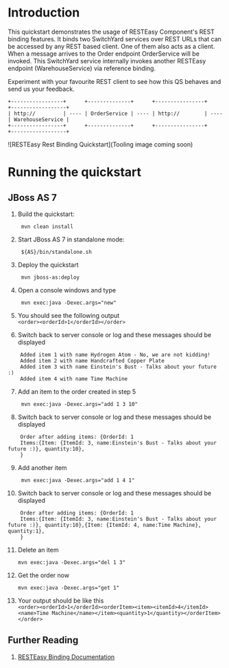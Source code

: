 Introduction
============
This quickstart demonstrates the usage of RESTEasy Component's REST binding features. It binds two
SwitchYard services over REST URLs that can be accessed by any REST based client. One of them also
acts as a client. When a message arrives to the Order endpoint OrderService will be invoked.
This SwitchYard service internally invokes another RESTEasy endpoint (WarehouseService) via reference binding.

Experiment with your favourite REST client to see how this QS behaves and send us your feedback.

```
+-----------------+      +--------------+      +----------------+      +------------------+
| http://         | ---- | OrderService | ---- | http://        | ---- | WarehouseService |
+-----------------+      +--------------+      +----------------+      +------------------+
```

![RESTEasy Rest Binding Quickstart](Tooling image coming soon)


Running the quickstart
======================

JBoss AS 7
----------
1. Build the quickstart:

        mvn clean install

2. Start JBoss AS 7 in standalone mode:

        ${AS}/bin/standalone.sh

3. Deploy the quickstart

        mvn jboss-as:deploy

4. Open a console windows and type  

        mvn exec:java -Dexec.args="new"

5. You should see the following output  
    `<order><orderId>1</orderId></order>`
6. Switch back to server console or log and these messages should be displayed  
```
    Added item 1 with name Hydrogen Atom - No, we are not kidding!
    Added item 2 with name Handcrafted Copper Plate
    Added item 3 with name Einstein's Bust - Talks about your future :)
    Added item 4 with name Time Machine
```
7. Add an item to the order created in step 5  

        mvn exec:java -Dexec.args="add 1 3 10"

8. Switch back to server console or log and these messages should be displayed  
```
    Order after adding items: {OrderId: 1
    Items:{Item: {ItemId: 3, name:Einstein's Bust - Talks about your future :)}, quantity:10},
    }
```
9. Add another item  

        mvn exec:java -Dexec.args="add 1 4 1"

10. Switch back to server console or log and these messages should be displayed  
```
    Order after adding items: {OrderId: 1
    Items:{Item: {ItemId: 3, name:Einstein's Bust - Talks about your future :)}, quantity:10},{Item: {ItemId: 4, name:Time Machine}, quantity:1},
    }
```
11. Delete an item  

        mvn exec:java -Dexec.args="del 1 3"

12. Get the order now  

        mvn exec:java -Dexec.args="get 1"

13. Your output should be like this  
    `<order><orderId>1</orderId><orderItem><item><itemId>4</itemId><name>Time Machine</name></item><quantity>1</quantity></orderItem></order>`

## Further Reading

1. [RESTEasy Binding Documentation](https://docs.jboss.org/author/display/SWITCHYARD/RESTEasy+Bindings)
